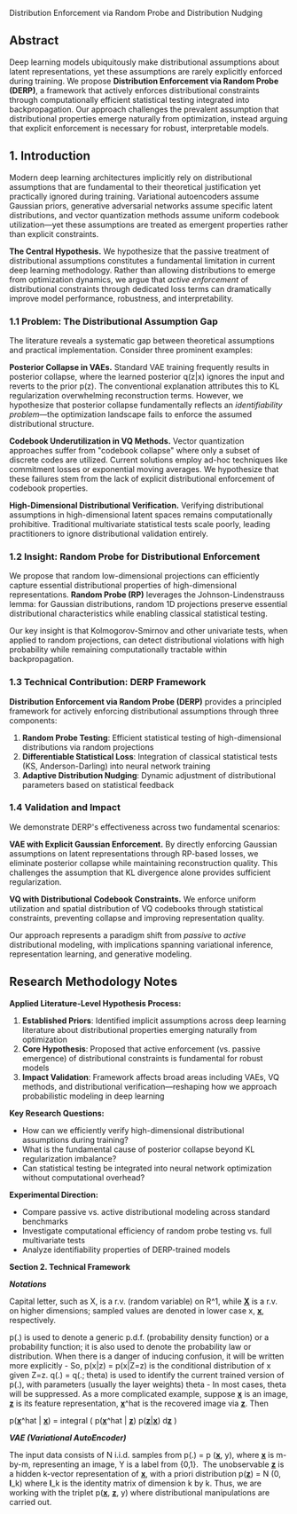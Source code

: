 Distribution Enforcement via Random Probe and Distribution Nudging

## Abstract

Deep learning models ubiquitously make distributional assumptions about latent representations, yet these assumptions are rarely explicitly enforced during training. We propose **Distribution Enforcement via Random Probe (DERP)**, a framework that actively enforces distributional constraints through computationally efficient statistical testing integrated into backpropagation. Our approach challenges the prevalent assumption that distributional properties emerge naturally from optimization, instead arguing that explicit enforcement is necessary for robust, interpretable models.

## 1. Introduction

Modern deep learning architectures implicitly rely on distributional assumptions that are fundamental to their theoretical justification yet practically ignored during training. Variational autoencoders assume Gaussian priors, generative adversarial networks assume specific latent distributions, and vector quantization methods assume uniform codebook utilization—yet these assumptions are treated as emergent properties rather than explicit constraints.

**The Central Hypothesis.** We hypothesize that the passive treatment of distributional assumptions constitutes a fundamental limitation in current deep learning methodology. Rather than allowing distributions to emerge from optimization dynamics, we argue that *active enforcement* of distributional constraints through dedicated loss terms can dramatically improve model performance, robustness, and interpretability.

### 1.1 Problem: The Distributional Assumption Gap

The literature reveals a systematic gap between theoretical assumptions and practical implementation. Consider three prominent examples:

**Posterior Collapse in VAEs.** Standard VAE training frequently results in posterior collapse, where the learned posterior q(z|x) ignores the input and reverts to the prior p(z). The conventional explanation attributes this to KL regularization overwhelming reconstruction terms. However, we hypothesize that posterior collapse fundamentally reflects an *identifiability problem*—the optimization landscape fails to enforce the assumed distributional structure.

**Codebook Underutilization in VQ Methods.** Vector quantization approaches suffer from "codebook collapse" where only a subset of discrete codes are utilized. Current solutions employ ad-hoc techniques like commitment losses or exponential moving averages. We hypothesize that these failures stem from the lack of explicit distributional enforcement of codebook properties.

**High-Dimensional Distributional Verification.** Verifying distributional assumptions in high-dimensional latent spaces remains computationally prohibitive. Traditional multivariate statistical tests scale poorly, leading practitioners to ignore distributional validation entirely.

### 1.2 Insight: Random Probe for Distributional Enforcement

We propose that random low-dimensional projections can efficiently capture essential distributional properties of high-dimensional representations. **Random Probe (RP)** leverages the Johnson-Lindenstrauss lemma: for Gaussian distributions, random 1D projections preserve essential distributional characteristics while enabling classical statistical testing.

Our key insight is that Kolmogorov-Smirnov and other univariate tests, when applied to random projections, can detect distributional violations with high probability while remaining computationally tractable within backpropagation.

### 1.3 Technical Contribution: DERP Framework

**Distribution Enforcement via Random Probe (DERP)** provides a principled framework for actively enforcing distributional assumptions through three components:

1. **Random Probe Testing**: Efficient statistical testing of high-dimensional distributions via random projections
2. **Differentiable Statistical Loss**: Integration of classical statistical tests (KS, Anderson-Darling) into neural network training
3. **Adaptive Distribution Nudging**: Dynamic adjustment of distributional parameters based on statistical feedback

### 1.4 Validation and Impact

We demonstrate DERP's effectiveness across two fundamental scenarios:

**VAE with Explicit Gaussian Enforcement.** By directly enforcing Gaussian assumptions on latent representations through RP-based losses, we eliminate posterior collapse while maintaining reconstruction quality. This challenges the assumption that KL divergence alone provides sufficient regularization.

**VQ with Distributional Codebook Constraints.** We enforce uniform utilization and spatial distribution of VQ codebooks through statistical constraints, preventing collapse and improving representation quality.

Our approach represents a paradigm shift from *passive* to *active* distributional modeling, with implications spanning variational inference, representation learning, and generative modeling.

## Research Methodology Notes

**Applied Literature-Level Hypothesis Process:**

1. **Established Priors**: Identified implicit assumptions across deep learning literature about distributional properties emerging naturally from optimization
2. **Core Hypothesis**: Proposed that active enforcement (vs. passive emergence) of distributional constraints is fundamental for robust models
3. **Impact Validation**: Framework affects broad areas including VAEs, VQ methods, and distributional verification—reshaping how we approach probabilistic modeling in deep learning

**Key Research Questions:**

* How can we efficiently verify high-dimensional distributional assumptions during training?
* What is the fundamental cause of posterior collapse beyond KL regularization imbalance?
* Can statistical testing be integrated into neural network optimization without computational overhead?

**Experimental Direction:**

* Compare passive vs. active distributional modeling across standard benchmarks
* Investigate computational efficiency of random probe testing vs. full multivariate tests
* Analyze identifiability properties of DERP-trained models

**Section 2. Technical Framework**



***Notations***

Capital letter, such as X, is a r.v. (random variable) on R^1, while <u>**X**</u> is a r.v. on higher dimensions; sampled values are denoted in lower case x, <u>**x**</u>, respectively.



p(.) is used to denote a generic p.d.f. (probability density function) or a probability function; it is also used to denote the probability law or distribution. When there is a danger of inducing confusion, it will be written more explicitly - So, p(x|z) \= p(x|Z\=z) is the conditional distribution of x given Z\=z. q(.) \= q(.; theta) is used to identify the current trained version of p(.), with parameters (usually the layer weights) theta - In most cases, theta will be suppressed. As a more complicated example, suppose <u>**x**</u> is an image, <u>**z**</u> is its feature representation, <u>**x**</u>^hat is the recovered image via <u>**z**</u>. Then 



&#x9;p(<u>**x**</u>^hat | <u>**x**</u>) \= integral ( p(<u>**x**</u>^hat | <u>**z**</u>) p(<u>**z**</u>|<u>**x**</u>) d<u>**z**</u> )



***VAE (Variational AutoEncoder)***

The input data consists of N i.i.d. samples from p(.) \= p (<u>**x**</u>, y), where <u>**x**</u> is m-by-m, representing an image, Y is a label from {0,1}.  The unobservable <u>**z**</u> is a hidden k-vector representation of <u>**x**</u>, with a priori distribution p(<u>**z**</u>) \= N (0, **I**\_k) where **I**\_k is the identity matrix of dimension k by k. Thus, we are working with the triplet p(<u>**x**</u>, <u>**z**</u>, y) where distributional manipulations are carried out.